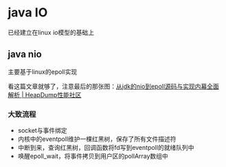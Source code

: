 # java IO

已经建立在linux io模型的基础上

## java nio

主要基于linux的epoll实现

看这篇文章就够了，注意最后的那张图：[从jdk的nio到epoll源码与实现内幕全面解析 | HeapDump性能社区](https://heapdump.cn/article/2769345)



### 大致流程

- socket与事件绑定
- 内核中的eventpoll维护一棵红黑树，保存了所有文件描述符
- 中断到来，查询红黑树，回调函数将fd写到eventpoll的就绪队列中
- 唤醒epoll_wait，将事件拷贝到用户区的pollArray数组中



